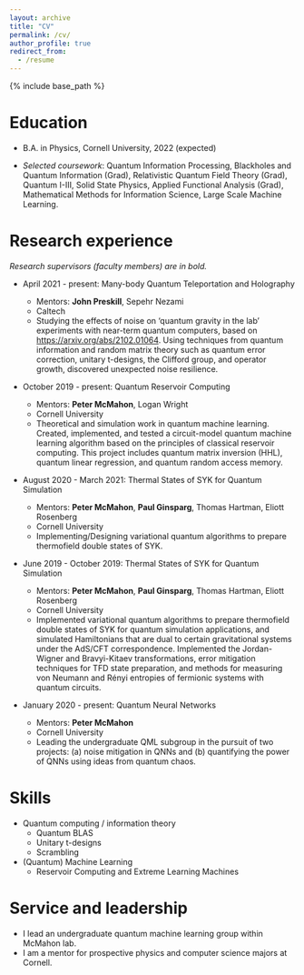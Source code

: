 ```yaml
---
layout: archive
title: "CV"
permalink: /cv/
author_profile: true
redirect_from:
  - /resume
---
```


{% include base_path %}

Education
======
* B.A. in Physics, Cornell University, 2022 (expected)
<!-- * *Minor*: Computer Science, *Concentration*: Mathematics -->
* *Selected coursework*: Quantum Information Processing, Blackholes and Quantum Information (Grad), Relativistic Quantum Field Theory (Grad), Quantum I-III, Solid State Physics, Applied Functional Analysis (Grad), Mathematical Methods for Information Science, Large Scale Machine Learning.

Research experience
======
*Research supervisors (faculty members) are in bold.*
* April 2021 - present: Many-body Quantum Teleportation and Holography
  * Mentors: **John Preskill**, Sepehr Nezami
  * Caltech
  * Studying the effects of noise on ‘quantum gravity in the lab’ experiments with near-term quantum computers, based on https://arxiv.org/abs/2102.01064. Using techniques from quantum information and random matrix theory such as quantum error correction, unitary t-designs, the Clifford group, and operator growth, discovered unexpected noise resilience.

* October 2019 - present: Quantum Reservoir Computing
  * Mentors: **Peter McMahon**, Logan Wright
  * Cornell University
  * Theoretical and simulation work in quantum machine learning. Created, implemented, and tested a circuit-model quantum machine learning algorithm based on the principles of classical reservoir computing. This project includes quantum matrix inversion (HHL), quantum linear regression, and quantum random access memory.

* August 2020 - March 2021: Thermal States of SYK for Quantum Simulation
  * Mentors: **Peter McMahon**, **Paul Ginsparg**, Thomas Hartman, Eliott Rosenberg
  * Cornell University
  * Implementing/Designing variational quantum algorithms to prepare thermofield double states of SYK.
 
* June 2019 - October 2019: Thermal States of SYK for Quantum Simulation
  * Mentors: **Peter McMahon**, **Paul Ginsparg**, Thomas Hartman, Eliott Rosenberg
  * Cornell University
  * Implemented variational quantum algorithms to prepare thermofield double states of SYK for quantum simulation applications, and simulated Hamiltonians that are dual to certain gravitational systems under the AdS/CFT correspondence. Implemented the Jordan-Wigner and Bravyi-Kitaev transformations, error mitigation techniques for TFD state preparation, and methods for measuring von Neumann and Rényi entropies of fermionic systems with quantum circuits.

* January 2020 - present: Quantum Neural Networks
  * Mentors: **Peter McMahon**
  * Cornell University
  * Leading the undergraduate QML subgroup in the pursuit of two projects: (a) noise mitigation in QNNs and (b) quantifying the power of QNNs using ideas from quantum chaos.
  
Skills
======
* Quantum computing / information theory
  * Quantum BLAS
  * Unitary t-designs
  * Scrambling
* (Quantum) Machine Learning
  * Reservoir Computing and Extreme Learning Machines

<!-- Publications
======
  <ul>{% for post in site.publications %}
    {% include archive-single-cv.html %}
  {% endfor %}</ul>
  
Talks
======
  <ul>{% for post in site.talks %}
    {% include archive-single-talk-cv.html %}
  {% endfor %}</ul>
  
Teaching
======
  <ul>{% for post in site.teaching %}
    {% include archive-single-cv.html %}
  {% endfor %}</ul> -->
  
Service and leadership
======
* I lead an undergraduate quantum machine learning group within McMahon lab.
* I am a mentor for prospective physics and computer science majors at Cornell.
